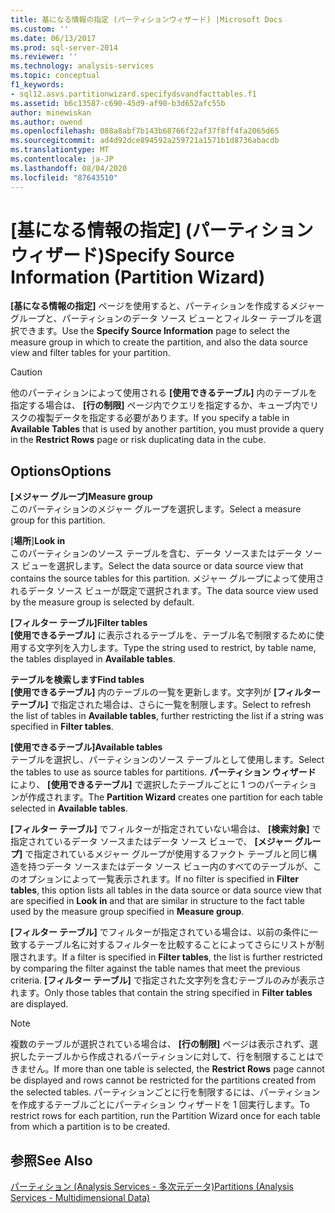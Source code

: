 ```yaml
---
title: 基になる情報の指定 (パーティションウィザード) |Microsoft Docs
ms.custom: ''
ms.date: 06/13/2017
ms.prod: sql-server-2014
ms.reviewer: ''
ms.technology: analysis-services
ms.topic: conceptual
f1_keywords:
- sql12.asvs.partitionwizard.specifydsvandfacttables.f1
ms.assetid: b6c13587-c690-45d9-af90-b3d652afc55b
author: minewiskan
ms.author: owend
ms.openlocfilehash: 088a8abf7b143b68766f22af37f8ff4fa2065d65
ms.sourcegitcommit: ad4d92dce894592a259721a1571b1d8736abacdb
ms.translationtype: MT
ms.contentlocale: ja-JP
ms.lasthandoff: 08/04/2020
ms.locfileid: "87643510"
---
```

# <a name="specify-source-information-partition-wizard"></a><span data-ttu-id="09c5c-102">[基になる情報の指定] (パーティション ウィザード)</span><span class="sxs-lookup"><span data-stu-id="09c5c-102">Specify Source Information (Partition Wizard)</span></span>
  <span data-ttu-id="09c5c-103">**[基になる情報の指定]** ページを使用すると、パーティションを作成するメジャー グループと、パーティションのデータ ソース ビューとフィルター テーブルを選択できます。</span><span class="sxs-lookup"><span data-stu-id="09c5c-103">Use the **Specify Source Information** page to select the measure group in which to create the partition, and also the data source view and filter tables for your partition.</span></span>  
  
> [!CAUTION]  
>  <span data-ttu-id="09c5c-104"> 他のパーティションによって使用される **[使用できるテーブル]** 内のテーブルを指定する場合は、 **[行の制限]** ページ内でクエリを指定するか、キューブ内でリスクの複製データを指定する必要があります。</span><span class="sxs-lookup"><span data-stu-id="09c5c-104">If you specify a table in **Available Tables** that is used by another partition, you must provide a query in the **Restrict Rows** page or risk duplicating data in the cube.</span></span>  
  
## <a name="options"></a><span data-ttu-id="09c5c-105">Options</span><span class="sxs-lookup"><span data-stu-id="09c5c-105">Options</span></span>  
 <span data-ttu-id="09c5c-106">**[メジャー グループ]**</span><span class="sxs-lookup"><span data-stu-id="09c5c-106">**Measure group**</span></span>  
 <span data-ttu-id="09c5c-107">このパーティションのメジャー グループを選択します。</span><span class="sxs-lookup"><span data-stu-id="09c5c-107">Select a measure group for this partition.</span></span>  
  
 <span data-ttu-id="09c5c-108">[**場所**]</span><span class="sxs-lookup"><span data-stu-id="09c5c-108">**Look in**</span></span>  
 <span data-ttu-id="09c5c-109">このパーティションのソース テーブルを含む、データ ソースまたはデータ ソース ビューを選択します。</span><span class="sxs-lookup"><span data-stu-id="09c5c-109">Select the data source or data source view that contains the source tables for this partition.</span></span> <span data-ttu-id="09c5c-110">メジャー グループによって使用されるデータ ソース ビューが既定で選択されます。</span><span class="sxs-lookup"><span data-stu-id="09c5c-110">The data source view used by the measure group is selected by default.</span></span>  
  
 <span data-ttu-id="09c5c-111">**[フィルター テーブル]**</span><span class="sxs-lookup"><span data-stu-id="09c5c-111">**Filter tables**</span></span>  
 <span data-ttu-id="09c5c-112">**[使用できるテーブル]** に表示されるテーブルを、テーブル名で制限するために使用する文字列を入力します。</span><span class="sxs-lookup"><span data-stu-id="09c5c-112">Type the string used to restrict, by table name, the tables displayed in **Available tables**.</span></span>  
  
 <span data-ttu-id="09c5c-113">**テーブルを検索します**</span><span class="sxs-lookup"><span data-stu-id="09c5c-113">**Find tables**</span></span>  
 <span data-ttu-id="09c5c-114">**[使用できるテーブル]** 内のテーブルの一覧を更新します。文字列が **[フィルター テーブル]** で指定された場合は、さらに一覧を制限します。</span><span class="sxs-lookup"><span data-stu-id="09c5c-114">Select to refresh the list of tables in **Available tables**, further restricting the list if a string was specified in **Filter tables**.</span></span>  
  
 <span data-ttu-id="09c5c-115">**[使用できるテーブル]**</span><span class="sxs-lookup"><span data-stu-id="09c5c-115">**Available tables**</span></span>  
 <span data-ttu-id="09c5c-116">テーブルを選択し、パーティションのソース テーブルとして使用します。</span><span class="sxs-lookup"><span data-stu-id="09c5c-116">Select the tables to use as source tables for partitions.</span></span> <span data-ttu-id="09c5c-117">**パーティション ウィザード** により、 **[使用できるテーブル]** で選択したテーブルごとに 1 つのパーティションが作成されます。</span><span class="sxs-lookup"><span data-stu-id="09c5c-117">The **Partition Wizard** creates one partition for each table selected in **Available tables**.</span></span>  
  
 <span data-ttu-id="09c5c-118">**[フィルター テーブル]** でフィルターが指定されていない場合は、 **[検索対象]** で指定されているデータ ソースまたはデータ ソース ビューで、 **[メジャー グループ]** で指定されているメジャー グループが使用するファクト テーブルと同じ構造を持つデータ ソースまたはデータ ソース ビュー内のすべてのテーブルが、このオプションによって一覧表示されます。</span><span class="sxs-lookup"><span data-stu-id="09c5c-118">If no filter is specified in **Filter tables**, this option lists all tables in the data source or data source view that are specified in **Look in** and that are similar in structure to the fact table used by the measure group specified in **Measure group**.</span></span>  
  
 <span data-ttu-id="09c5c-119">**[フィルター テーブル]** でフィルターが指定されている場合は、以前の条件に一致するテーブル名に対するフィルターを比較することによってさらにリストが制限されます。</span><span class="sxs-lookup"><span data-stu-id="09c5c-119">If a filter is specified in **Filter tables**, the list is further restricted by comparing the filter against the table names that meet the previous criteria.</span></span> <span data-ttu-id="09c5c-120">**[フィルター テーブル]** で指定された文字列を含むテーブルのみが表示されます。</span><span class="sxs-lookup"><span data-stu-id="09c5c-120">Only those tables that contain the string specified in **Filter tables** are displayed.</span></span>  
  
> [!NOTE]  
>  <span data-ttu-id="09c5c-121">複数のテーブルが選択されている場合は、 **[行の制限]** ページは表示されず、選択したテーブルから作成されるパーティションに対して、行を制限することはできません。</span><span class="sxs-lookup"><span data-stu-id="09c5c-121">If more than one table is selected, the **Restrict Rows** page cannot be displayed and rows cannot be restricted for the partitions created from the selected tables.</span></span> <span data-ttu-id="09c5c-122">パーティションごとに行を制限するには、パーティションを作成するテーブルごとにパーティション ウィザードを 1 回実行します。</span><span class="sxs-lookup"><span data-stu-id="09c5c-122">To restrict rows for each partition, run the Partition Wizard once for each table from which a partition is to be created.</span></span>  
  
## <a name="see-also"></a><span data-ttu-id="09c5c-123">参照</span><span class="sxs-lookup"><span data-stu-id="09c5c-123">See Also</span></span>  
 [<span data-ttu-id="09c5c-124">パーティション (Analysis Services - 多次元データ)</span><span class="sxs-lookup"><span data-stu-id="09c5c-124">Partitions &#40;Analysis Services - Multidimensional Data&#41;</span></span>](multidimensional-models-olap-logical-cube-objects/partitions-analysis-services-multidimensional-data.md)  
  
  

